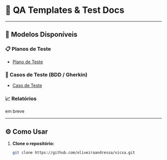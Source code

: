 # 🧪 QA Templates & Test Docs

---

## 🧱 Modelos Disponíveis

### 📋 Planos de Teste
- [Plano de Teste](Plano_de_teste.md)

### 🧩 Casos de Teste (BDD / Gherkin)
- [Caso de Teste](Caso_de_teste.md)

### 📈 Relatórios
em breve

---

## ⚙️ Como Usar

1. **Clone o repositório:**
   ```bash
   git clone https://github.com/oliveiraandressa/vicsa.git
